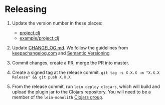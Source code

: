 # Releasing

1. Update the version number in these places:

   - [project.clj](./project.clj)
   - [example/project.clj](./example/project.clj)

1. Update [CHANGELOG.md](./CHANGELOG.md). We follow the guidelines from
   [keepachangelog.com](http://keepachangelog.com/) and [Semantic
   Versioning](http://semver.org/)

1. Commit changes, create a PR, merge the PR into master.

1. Create a signed tag at the release commit. `git tag -s X.X.X -m "X.X.X
   Release" && git push X.X.X`

1. From the release commit, run `lein deploy clojars`, which will build and
   upload the plugin jar to the Clojars repository. You will need to be a member
   of the `lein-monolith` [Clojars
   group](https://clojars.org/groups/lein-monolith).
